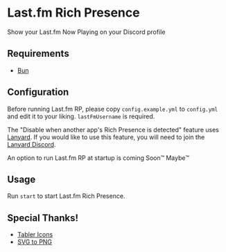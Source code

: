# Last.fm Rich Presence

Show your Last.fm Now Playing on your Discord profile

## Requirements

- [Bun](https://bun.sh)

## Configuration

Before running Last.fm RP, please copy `config.example.yml` to `config.yml`
and edit it to your liking. `lastFmUsername` is required.

The "Disable when another app's Rich Presence is detected" feature uses [Lanyard].
If you would like to use this feature, you will need to join the [Lanyard Discord].

An option to run Last.fm RP at startup is coming Soon™️ Maybe™️

## Usage

Run `start` to start Last.fm Rich Presence.

## Special Thanks!

- [Tabler Icons](https://tabler.io/icons)
- [SVG to PNG](https://github.com/vincerubinetti/svg-to-png)

[lanyard]: https://github.com/Phineas/lanyard
[lanyard discord]: https://discord.gg/lanyard
